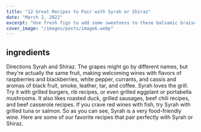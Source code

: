 ```yaml
---
title: "12 Great Recipes to Pair with Syrah or Shiraz"
date: "March 2, 2022"
excerpt: "Use fresh figs to add some sweetness to these balsamic braised pork tenderloins. Bonus: There is no added sugar."
cover_image: "/images/posts/image6.webp"
---
```


## ingredients

Directions
Syrah and Shiraz. The grapes might go by different names, but they're actually the same fruit, making welcoming wines with flavors of raspberries and blackberries, white pepper, currants, and cassis and aromas of black fruit, smoke, leather, tar, and coffee. Syrah loves the grill. Try it with grilled burgers, rib recipes, or even grilled eggplant or portabella mushrooms. It also likes roasted duck, grilled sausages, beef chili recipes, and beef casserole recipes. If you crave red wines with fish, try Syrah with grilled tuna or salmon. So as you can see, Syrah is a very food-friendly wine. Here are some of our favorite recipes that pair perfectly with Syrah or Shiraz.
